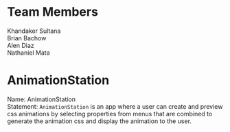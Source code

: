 # Team Members
Khandaker Sultana  
Brian Bachow  
Alen Diaz  
Nathaniel Mata  

# AnimationStation

Name: AnimationStation  
Statement: `AnimationStation` is an app where a user can create and preview css animations by selecting properties from menus that are combined to generate the animation css and display the animation to the user.